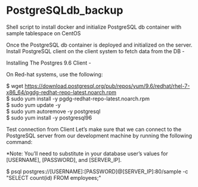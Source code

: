 # PostgreSQLdb_backup
Shell script to install docker and initialize PostgreSQL db container with sample tablespace on CentOS

Once the PostgreSQL db container is deployed and initialized on the server. Install PostgreSQL client on the client system to fetch data from the DB -

Installing The Postgres 9.6 Client -

On Red-hat systems, use the following:

$ wget https://download.postgresql.org/pub/repos/yum/9.6/redhat/rhel-7-x86_64/pgdg-redhat-repo-latest.noarch.rpm <br />
$ sudo yum install -y pgdg-redhat-repo-latest.noarch.rpm <br />
$ sudo yum update -y <br />
$ sudo yum autoremove -y postgresql <br />
$ sudo yum install -y postgresql96 <br />

Test connection from Client
Let’s make sure that we can connect to the PostgreSQL server from our development machine by running the following command:

*Note: You’ll need to substitute in your database user’s values for [USERNAME], [PASSWORD], and [SERVER_IP]. <br />

$ psql postgres://[USERNAME]:[PASSWORD]@[SERVER_IP]:80/sample -c "SELECT count(id) FROM employees;"
